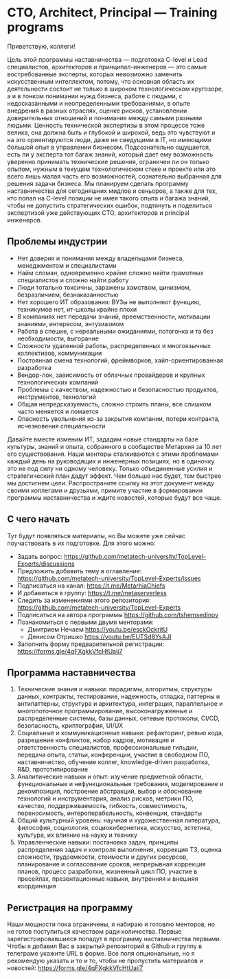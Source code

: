 # CTO, Architect, Principal — Training programs

Приветствую, коллеги!

Цель этой программы наставничества — подготовка C-level и Lead специалистов, архитекторов и принципал-инженеров — это самые востребованные эксперты, которых невозможно заменить искусственным интеллектом, потому, что основная область их деятельности состоит не только в широком технологическом кругозоре, а и в тонком понимании нужд бизнеса, работе с людьми, с недосказанными и неопределенными требованиями, в опыте внедрения в разных отраслях, оценке рисков, установлении доверительных отношений и понимания между самыми разными людьми. Ценность технической экспертизы в этом процессе тоже велика, она должна быть и глубокой и широкой, ведь это чувствуют и на это ориентируются люди, даже не сведущими в IT, но имеющими большой опыт в управлении бизнесом. Подсознательно ощущается, есть ли у эксперта тот багаж знаний, который дает ему возможность уверенно принимать технические решения, ограничен ли он только опытом, нужным в текущем технологическом стеке и проекте или это всего лишь малая часть его возможностей, сознательно выбранная для решения задачи бизнеса. Мы планируем сделать программу наставничества для сегодняшних мидлов и сеньоров, а также для тех, кто попал на C-level позиции не имея такого опыта и багажа знаний, чтобы не допустить стратегических ошибок, подтянуть и поделиться экспертизой уже действующих CTO, архитекторов и principal инженеров.

## Проблемы индустрии

- Нет доверия и понимания между владельцами бизнеса, менеджментом и специалистами
- Найм сломан, одновременно крайне сложно найти грамотных специалистов и сложно найти работу
- Люди тотально токсичны, заражены хамством, цинизмом, безразличием, безнаказанностью
- Нет хорошего ИТ образования: ВУЗы не выполняют функцию, техникумов нет, ит-школы крайне плохи
- В компаниях нет передачи знаний, преемственности, мотивации знаниями, интересом, энтузиазмом
- Работа в спешке, с нереальными ожиданиями, потогонка и та без необходимости, выгорание
- Сложности удаленной работы, распределенных и многоязычных коллективов, коммуникации
- Постоянная смена технологий, фреймворков, хайп-ориентированная разработка
- Вендор-лок, зависимость от облачных провайдеров и крупных технологических компаний
- Проблемы с качеством, надежностью и безопасностью продуктов, инструментов, технологий
- Общая непредсказуемость, сложно строить планы, все слишком часто меняется и ломается
- Опасность увольнения из-за закрытия компании, потери контракта, исчезновения специальности

Давайте вместе изменим ИТ, зададим новые стандарты на базе культуры, знаний и опыта, собранного в сообществе Метархия за 10 лет его существования. Наши менторы сталкиваются с этими проблемами каждый день на руководящих и инженерных позициях, но в одиночку это не под силу ни одному человеку. Только объединенные усилия и стратегический план дадут эффект. Чем больше нас будет, тем быстрее мы достигнем цели. Распространите ссылку на этот документ между своими коллегами и друзьями, примите участие в формировании программы наставничества и ждите новостей, которые будут все чаще.

## С чего начать

Тут будут появляться материалы, но Вы можете уже сейчас поучаствовать в их подготовке. Для этого можно:
- Задать вопрос: https://github.com/metatech-university/TopLevel-Experts/discussions
- Предложить добавить тему в оглавление: https://github.com/metatech-university/TopLevel-Experts/issues
- Подписаться на канал: https://t.me/MetarhiaChiefs
- И добавиться в группу: https://t.me/metaserverless
- Следить за изменениями этого репозитория: https://github.com/metatech-university/TopLevel-Experts
- Подписаться на автора программы https://github.com/tshemsedinov
- Познакомиться с первыми двумя менторами:
   - Дмитрием Нечаем https://youtu.be/esckOckritU
   - Денисом Отришко https://youtu.be/EUTSd8YsAJI
- Заполнить форму предварительной регистрации: https://forms.gle/4qFXgkkVfcHtUaii7

## Программа наставничества

1. Технические знания и навыки: парадигмы, алгоритмы, структуры данных, контракты, тестирование, надежность, отладка, паттерны и антипаттерны, структура и архитектура, интеграция, параллельное и многопоточное программирование, высоконагруженные и распределенные системы, базы данных, сетевые протоколы, CI/CD, безопасность, криптография, UI/UX
2. Социальные и коммуникационные навыки: рефакторинг, ревью кода, разрешение конфликтов, набор кадров, мотивация и ответственность специалистов, профессиональные гильдии, передача опыта, статьи, конференции, участие в свободном ПО, наставничество, обучение коллег, knowledge-driven разработка, R&D, прототипирование
3. Аналитические навыки и опыт: изучение предметной области, функциональные и нефункциональные требования, моделирование и декомпозиция, построение абстракций, выбор и обоснование технологий и инструментария, анализ рисков, метрики ПО, качество, поддерживаемость, гибкость, совместимость, переносимость, интероперабельность, конвенции, стандарты
4. Общий культурный уровень: научная и художественная литература, философия, социология, социокибернетика, искусство, эстетика, культура, их влияние на науку и технику
5. Управленческие навыки: постановка задач, принципы распределения задач и контроля выполнения, коррекция ТЗ, оценка сложности, трудоемкости, стоимости и других ресурсов, планирование и согласование сроков, непрерывная коррекция планов, процесс разработки, жизненный цикл ПО, участие в пресейлах, презентационные навыки, внутренняя и внешняя координация

## Регистрация на программу

Наши мощности пока ограничены, я набираю и готовлю менторов, но не готов поступиться качеством ради количества. Первые зарегистрировавшиеся попадут в программу наставничества первыми. Чтобы я добавил Вас в закрытый репозиторий в Github и группу в телеграме укажите URL в форме. Все поля опциональные, но я рекомендую указать и то и то, чтобы не пропустить материалов и новостей: https://forms.gle/4qFXgkkVfcHtUaii7
